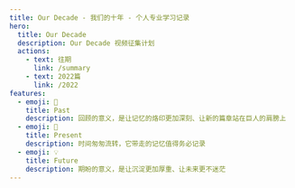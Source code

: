 ```yaml
---
title: Our Decade - 我们的十年 - 个人专业学习记录
hero:
  title: Our Decade
  description: Our Decade 视频征集计划
  actions:
    - text: 往期
      link: /summary
    - text: 2022篇
      link: /2022
features:
  - emoji: 🎨
    title: Past
    description: 回顾的意义，是让记忆的烙印更加深刻、让新的篇章站在巨人的肩膀上
  - emoji: 🚥
    title: Present
    description: 时间匆匆流转，它带走的记忆值得务必记录
  - emoji: 💡
    title: Future
    description: 期盼的意义，是让沉淀更加厚重、让未来更不迷茫
---
```

